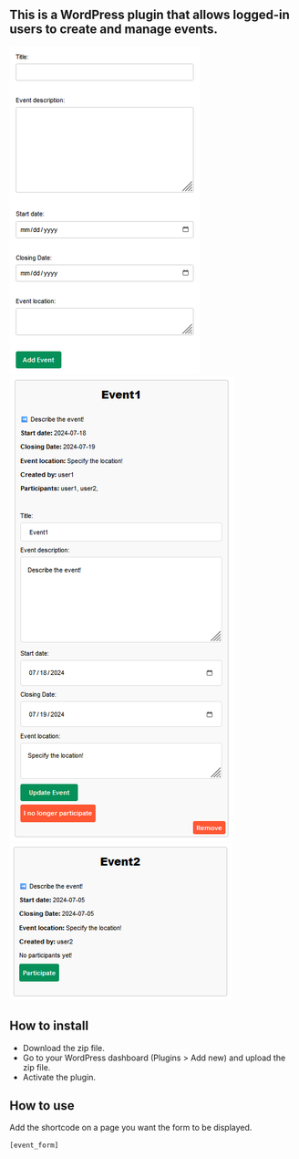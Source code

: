 ## This is a WordPress plugin that allows logged-in users to create and manage events.

![alt text](https://github.com/Claudiu-Meiu/Simple-Event-Manager/blob/main/img/Event-form.png?raw=true) 
![alt text](https://github.com/Claudiu-Meiu/Simple-Event-Manager/blob/main/img/event1.png?raw=true) 
![alt text](https://github.com/Claudiu-Meiu/Simple-Event-Manager/blob/main/img/event2.png?raw=true)

## How to install

- Download the zip file.
- Go to your WordPress dashboard (Plugins > Add new) and upload the zip file.
- Activate the plugin.

## How to use

Add the shortcode on a page you want the form to be displayed.
```
[event_form]
```
